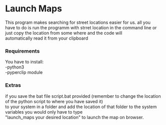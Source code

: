 # Launch Maps
This program makes searching for street locations easier for us.
all you have to do is run the programm with strret location in the command line or just copy the location from some where and the code will<br>
automatically read it from your clipboard<br>

<h3>Requirements</h3>
<p>You have to install:<br>
    -python3<br>
    -pyperclip module </p>
    
<h3>Extras</h3>
if you save the bat file script.bat provided (remember to change the location of the python script to where you have saved it)<br>
to your system in a folder and add the location of that folder to the system variables you would only have to type <br>
"launch_maps your desired location" to launch the map on browser.
